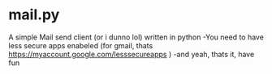# mail.py
A simple Mail send client (or i dunno lol) written in python
-You need to have less secure apps enabeled (for gmail, thats https://myaccount.google.com/lesssecureapps )
-and yeah, thats it, have fun

